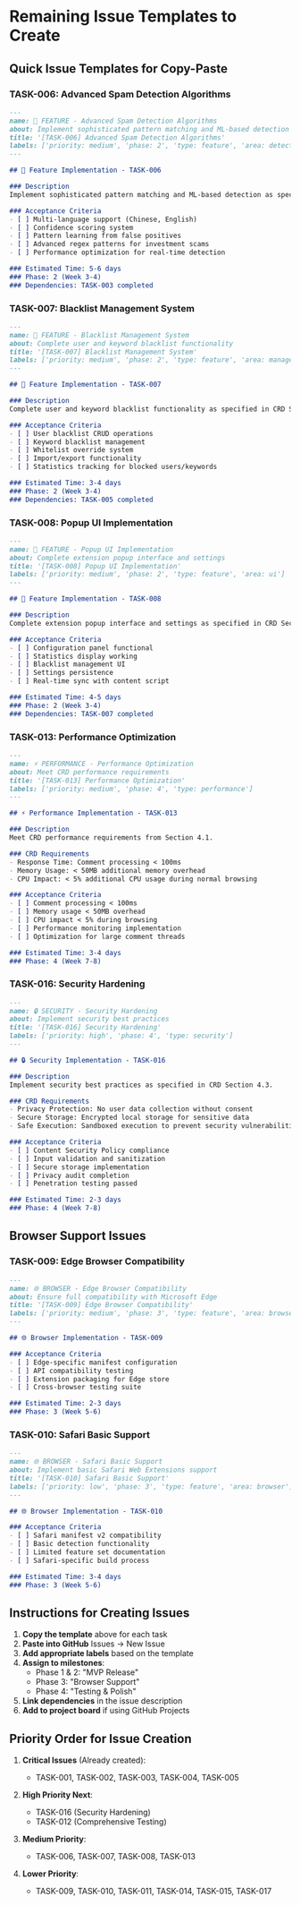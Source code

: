 # Remaining Issue Templates to Create

## Quick Issue Templates for Copy-Paste

### TASK-006: Advanced Spam Detection Algorithms
```markdown
---
name: 🔧 FEATURE - Advanced Spam Detection Algorithms
about: Implement sophisticated pattern matching and ML-based detection
title: '[TASK-006] Advanced Spam Detection Algorithms'
labels: ['priority: medium', 'phase: 2', 'type: feature', 'area: detection']
---

## 🔧 Feature Implementation - TASK-006

### Description
Implement sophisticated pattern matching and ML-based detection as specified in CRD Section 3.2.2.

### Acceptance Criteria
- [ ] Multi-language support (Chinese, English)
- [ ] Confidence scoring system
- [ ] Pattern learning from false positives
- [ ] Advanced regex patterns for investment scams
- [ ] Performance optimization for real-time detection

### Estimated Time: 5-6 days
### Phase: 2 (Week 3-4)
### Dependencies: TASK-003 completed
```

### TASK-007: Blacklist Management System
```markdown
---
name: 🔧 FEATURE - Blacklist Management System
about: Complete user and keyword blacklist functionality
title: '[TASK-007] Blacklist Management System'
labels: ['priority: medium', 'phase: 2', 'type: feature', 'area: management']
---

## 🔧 Feature Implementation - TASK-007

### Description
Complete user and keyword blacklist functionality as specified in CRD Section 2.2.

### Acceptance Criteria
- [ ] User blacklist CRUD operations
- [ ] Keyword blacklist management
- [ ] Whitelist override system
- [ ] Import/export functionality
- [ ] Statistics tracking for blocked users/keywords

### Estimated Time: 3-4 days
### Phase: 2 (Week 3-4)
### Dependencies: TASK-005 completed
```

### TASK-008: Popup UI Implementation
```markdown
---
name: 🔧 FEATURE - Popup UI Implementation
about: Complete extension popup interface and settings
title: '[TASK-008] Popup UI Implementation'
labels: ['priority: medium', 'phase: 2', 'type: feature', 'area: ui']
---

## 🔧 Feature Implementation - TASK-008

### Description
Complete extension popup interface and settings as specified in CRD Section 2.3.2.

### Acceptance Criteria
- [ ] Configuration panel functional
- [ ] Statistics display working
- [ ] Blacklist management UI
- [ ] Settings persistence
- [ ] Real-time sync with content script

### Estimated Time: 4-5 days
### Phase: 2 (Week 3-4)
### Dependencies: TASK-007 completed
```

### TASK-013: Performance Optimization
```markdown
---
name: ⚡ PERFORMANCE - Performance Optimization
about: Meet CRD performance requirements
title: '[TASK-013] Performance Optimization'
labels: ['priority: medium', 'phase: 4', 'type: performance']
---

## ⚡ Performance Implementation - TASK-013

### Description
Meet CRD performance requirements from Section 4.1.

### CRD Requirements
- Response Time: Comment processing < 100ms
- Memory Usage: < 50MB additional memory overhead
- CPU Impact: < 5% additional CPU usage during normal browsing

### Acceptance Criteria
- [ ] Comment processing < 100ms
- [ ] Memory usage < 50MB overhead
- [ ] CPU impact < 5% during browsing
- [ ] Performance monitoring implementation
- [ ] Optimization for large comment threads

### Estimated Time: 3-4 days
### Phase: 4 (Week 7-8)
```

### TASK-016: Security Hardening
```markdown
---
name: 🔒 SECURITY - Security Hardening
about: Implement security best practices
title: '[TASK-016] Security Hardening'
labels: ['priority: high', 'phase: 4', 'type: security']
---

## 🔒 Security Implementation - TASK-016

### Description
Implement security best practices as specified in CRD Section 4.3.

### CRD Requirements
- Privacy Protection: No user data collection without consent
- Secure Storage: Encrypted local storage for sensitive data
- Safe Execution: Sandboxed execution to prevent security vulnerabilities

### Acceptance Criteria
- [ ] Content Security Policy compliance
- [ ] Input validation and sanitization
- [ ] Secure storage implementation
- [ ] Privacy audit completion
- [ ] Penetration testing passed

### Estimated Time: 2-3 days
### Phase: 4 (Week 7-8)
```

## Browser Support Issues

### TASK-009: Edge Browser Compatibility
```markdown
---
name: 🌐 BROWSER - Edge Browser Compatibility
about: Ensure full compatibility with Microsoft Edge
title: '[TASK-009] Edge Browser Compatibility'
labels: ['priority: medium', 'phase: 3', 'type: feature', 'area: browser']
---

## 🌐 Browser Implementation - TASK-009

### Acceptance Criteria
- [ ] Edge-specific manifest configuration
- [ ] API compatibility testing
- [ ] Extension packaging for Edge store
- [ ] Cross-browser testing suite

### Estimated Time: 2-3 days
### Phase: 3 (Week 5-6)
```

### TASK-010: Safari Basic Support
```markdown
---
name: 🌐 BROWSER - Safari Basic Support
about: Implement basic Safari Web Extensions support
title: '[TASK-010] Safari Basic Support'
labels: ['priority: low', 'phase: 3', 'type: feature', 'area: browser']
---

## 🌐 Browser Implementation - TASK-010

### Acceptance Criteria
- [ ] Safari manifest v2 compatibility
- [ ] Basic detection functionality
- [ ] Limited feature set documentation
- [ ] Safari-specific build process

### Estimated Time: 3-4 days
### Phase: 3 (Week 5-6)
```

## Instructions for Creating Issues

1. **Copy the template** above for each task
2. **Paste into GitHub** Issues → New Issue
3. **Add appropriate labels** based on the template
4. **Assign to milestones**:
   - Phase 1 & 2: "MVP Release"
   - Phase 3: "Browser Support"
   - Phase 4: "Testing & Polish"
5. **Link dependencies** in the issue description
6. **Add to project board** if using GitHub Projects

## Priority Order for Issue Creation

1. **Critical Issues** (Already created):
   - TASK-001, TASK-002, TASK-003, TASK-004, TASK-005

2. **High Priority Next**:
   - TASK-016 (Security Hardening)
   - TASK-012 (Comprehensive Testing)

3. **Medium Priority**:
   - TASK-006, TASK-007, TASK-008, TASK-013

4. **Lower Priority**:
   - TASK-009, TASK-010, TASK-011, TASK-014, TASK-015, TASK-017